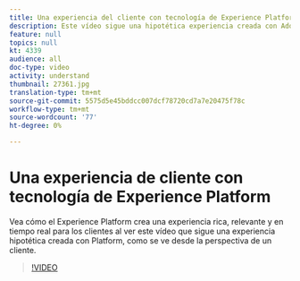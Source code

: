 ```yaml
---
title: Una experiencia del cliente con tecnología de Experience Platform
description: Este vídeo sigue una hipotética experiencia creada con Adobe Experience Platform, como se ve desde la perspectiva de un cliente. Vea cómo Experience Platform crea una experiencia rica, relevante y en tiempo real.
feature: null
topics: null
kt: 4339
audience: all
doc-type: video
activity: understand
thumbnail: 27361.jpg
translation-type: tm+mt
source-git-commit: 5575d5e45bddcc007dcf78720cd7a7e20475f78c
workflow-type: tm+mt
source-wordcount: '77'
ht-degree: 0%

---
```



# Una experiencia de cliente con tecnología de Experience Platform

Vea cómo el Experience Platform crea una experiencia rica, relevante y en tiempo real para los clientes al ver este vídeo que sigue una experiencia hipotética creada con Platform, como se ve desde la perspectiva de un cliente.

>[!VIDEO](https://video.tv.adobe.com/v/27361?quality=12&learn=on)